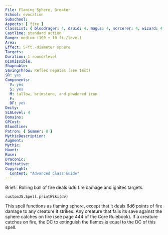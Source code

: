 ```yaml
---
File: Flaming Sphere, Greater
School: evocation
Subschool: 
Aspects: [ fire ]
ClassList: { bloodrager: 4, druid: 4, magus: 4, sorcerer: 4, wizard: 4, occultist: 4 }
CastTime: standard action
Range: medium (100 + 10 ft./level)
Area: 
Effect: 5-ft.-diameter sphere
Targets: 
Duration: 1 round/level
Dismissible: 
Shapeable: 
SavingThrow: Reflex negates (see text)
SR: yes
Components:
  V: yes
  S: yes
  M: tallow, brimstone, and powdered iron
  F: 
  DF: yes
Deity: 
SLALevel: 4
Domains: 
GPCost: 
Bloodline: 
Patron: { Summer: 8 }
MythicDescription: 
Augment: 
Mythic: 
Haunt: 
Ruse: 
Draconic: 
Meditative: 
Copyright:
  Content: "Advanced Class Guide"
---
```

Brief:: Rolling ball of fire deals 6d6 fire damage and ignites targets.

```dataviewjs
customJS.Spell.printWiki(dv)
```

This spell functions as flaming sphere, except that it deals 6d6 points of fire damage to any creature it strikes.  Any creature that fails its save against the sphere catches on fire (see page 444 of the Core Rulebook). If a creature catches on fire, the DC to extinguish the flames is equal to the DC of this spell.
